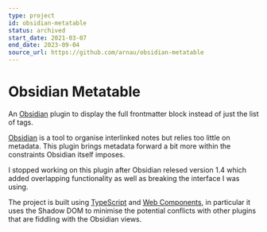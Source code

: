 ```yaml
---
type: project
id: obsidian-metatable
status: archived
start_date: 2021-03-07
end_date: 2023-09-04
source_url: https://github.com/arnau/obsidian-metatable
---
```

# Obsidian Metatable

An [Obsidian](https://obsidian.md/) plugin to display the full frontmatter block instead of just the list of tags.

<!-- body -->

[Obsidian](https://obsidian.md/) is a tool to organise interlinked notes but relies too little on metadata. This plugin brings metadata forward a bit more within the constraints Obsidian itself imposes.

I stopped working on this plugin after Obsidian relesed version 1.4 which added overlapping functionality as well as breaking the interface I was using. 

The project is built using [TypeScript] and [Web Components], in particular it uses the Shadow DOM to minimise the potential conflicts with other plugins that are fiddling with the Obsidian views.

[TypeScript]: https://www.typescriptlang.org/
[Web Components]: https://developer.mozilla.org/en-US/docs/Web/Web_Components

